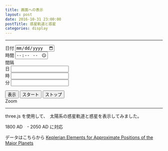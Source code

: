 ```yaml
---
title: 画面への表示
layout: post
date: 2016-10-31 23:00:00
postTitle: 惑星軌道と惑星
categories: display
---
```


-------

<div class="row">
<form class="form-inline">
  <div class="form-group col-xs-2">
    <label for="inputDate">日付</label>
    <input type="date" id="inputDate" class="form-control">
  </div>
  <div class="form-group col-xs-2">
    <label for="inputTime">時間</label>
    <input type="time" id="inputTime" class="form-control">
  </div>

  <div class="form-group col-xs-1">
    <label for="inputDays">間隔</label>
  </div>

  <div class="form-group col-xs-1">
    <label for="inputDays">日</label>
    <input type="number" id="inputDays" class="form-control">
  </div>
  <div class="form-group col-xs-1">
    <label for="inputHours">時</label>
    <input type="number" id="inputHours" class="form-control">
  </div>
  <div class="form-group col-xs-1">
    <label for="inputMinutes">分</label>
    <input type="number" id="inputMinutes" class="form-control">
  </div>
</form>
</div>
<div>
  <button id="run" class="btn btn-info">表示</button>
  <button id="start" class="btn btn-success">スタート</button>
  <button id="stop" class="btn btn-danger">ストップ</button>
</div>

<div id="JED"></div>
<div class="row">
  <div class="col-xs-3 col-ms-2">
    <div id="JST"></div>
  </div>
  <div class="col-xs-4 col-ms-4">
    <span>Zoom</span>
    <div id="slider-vert"></div>
  </div>
</div>

<div id="canvas01"></div>

-------

three.js を使用して、　太陽系の惑星軌道と惑星を表示してみました。

1800 AD　- 2050 AD に対応

データはこちらから [Keplerian Elements for Approximate Positions of the Major Planets](http://ssd.jpl.nasa.gov/?planet_pos)

<script src="//code.jquery.com/jquery-1.11.3.js"></script>
<script src="//code.jquery.com/ui/1.11.4/jquery-ui.js"></script>
<script src="{{site.url}}/js/three.js"></script>
<script src="{{site.url}}/js/celestial-calc.js"></script>
<script src="https://dl.dropboxusercontent.com/u/3587259/Code/Threejs/OrbitControls.js"></script>
<script src="https://cdn.rawgit.com/google/code-prettify/master/loader/run_prettify.js?skin=sons-of-obsidian"></script>
<script type="text/javascript">
var $window = $(window)
  // make code pretty
  $('pre').addClass('prettyprint');
  $('pre').css({"background":"#111",
                 "font-size":"1.05em",
                    "border":"0px"}
                );
  $('code').css({"font-size":"1.05em","color":"#f00"});
  $('canvas').css({"background":"#fff"});

var height = 500,
    width  = 500;
var pi2 = Math.PI * 2;
var pi = Math.PI;
var aDegree = Math.PI / 180;
var decStep = Math.PI / 18;

var movingFlg = false; //　公転フラグ
var camera_z =1200;　// カメラのz軸位置
var T;　// 経過時間

// 惑星要素
planetsElements = [
    {"name":"Mwecury",
      "a":0.38709927,
      "a_cy":0.00000037,
      "e":0.20563593,
      "e_cy":0.00001906,
      "I":7.00497902,
      "I_cy":-0.00594749,
      "L":252.25032350,
      "L_cy":149472.67411175,
      "omega":77.45779628,
      "omega_cy":0.16047689,
      "Omega":48.33076593,
      "Omega_cy":-0.12534081,
      "r":3},
    {"name":"Venus",
      "a":0.72333566,
      "a_cy":0.00000390,
      "e":0.00677672,
      "e_cy":-0.00004107,
      "I":3.39467605,
      "I_cy":-0.00078890,
      "L":181.97909950,
      "L_cy":58517.81538729,
      "omega":0.16047689,
      "omega_cy":0.00268329,
      "Omega":76.67984255,
      "Omega_cy":-0.27769418,
      "r":5},
    {"name":"Earth",
      "a":1.00000261,
      "a_cy":0.00000562,
      "e":0.01671123,
      "e_cy":-0.00004392,
      "I":-0.00078890,
      "I_cy":-0.00001531,
      "L":100.46457166,
      "L_cy":35999.37244981,
      "omega":102.93768193,
      "omega_cy":0.32327364,
      "Omega":0.0,
      "Omega_cy":0.0,
      "r":5.2},
    {"name":"Mars",
      "a":1.52371034,
      "a_cy":0.00001847,
      "e":0.09339410,
      "e_cy":0.00007882,
      "I":1.84969142,
      "I_cy":-0.00813131,
      "L":-4.55343205,
      "L_cy":19140.30268499,
      "omega":-23.947362959,
      "omega_cy":0.44441088,
      "Omega":49.55953891,
      "Omega_cy":-0.29257343,
      "r":3},
    {"name":"Jupiter",
      "a":5.20288700,
      "a_cy":-0.00011607,
      "e":0.04838624,
      "e_cy":-0.00013253,
      "I":1.30439695,
      "I_cy":-0.00183714,
      "L":34.39644051,
      "L_cy":3034.74612775,
      "omega":14.72847983,
      "omega_cy":0.21252668,
      "Omega":100.47390909,
      "Omega_cy":0.20469106,
      "r":30},
    {"name":"Saturn",
      "a":9.53667594,
      "a_cy":-0.00125060,
      "e":0.05386179,
      "e_cy":-0.00050991,
      "I":2.48599187,
      "I_cy":0.00193609,
      "L":49.95424423,
      "L_cy":1222.49362201,
      "omega":92.59887831,
      "omega_cy":-0.41897216,
      "Omega":113.66242448,
      "Omega_cy":-0.28867794,
      "r":25},
    {"name":"Uranus",
      "a":19.18916464,
      "a_cy":-0.00196176,
      "e":0.04725744,
      "e_cy":-0.00004397,
      "I":0.77263783,
      "I_cy":-0.00242939,
      "L":313.23810451,
      "L_cy":428.48202785,
      "omega":170.95427630,
      "omega_cy":0.40805281,
      "Omega":74.01692503,
      "Omega_cy":0.04240589,
      "r":20},
    {"name":"Neptune",
      "a":30.06992276,
      "a_cy":0.00026291,
      "e":0.00859048,
      "e_cy":0.00035372,
      "I":1.77004347,
      "I_cy":0.00035372,
      "L":-55.12002969,
      "L_cy":218.45945325,
      "omega":44.96476227,
      "omega_cy":-0.32241464,
      "Omega":131.78422574,
      "Omega_cy":-0.00508664,
      "r":20},
    {"name":"Pluto",
      "a":39.48211675,
      "a_cy":-0.00031596,
      "e":0.24882730,
      "e_cy":0.00005170,
      "I":17.14001206,
      "I_cy":0.00004818,
      "L":238.92903833,
      "L_cy":145.20780515,
      "omega":224.06891629,
      "omega_cy":-0.04062942,
      "Omega":110.30393684,
      "Omega_cy":-0.01183482,
      "r":20}
  ];

// formating Date yyyy-mm-dd
function formatDate(year,month,day){

  var yeat0 = year.toString();
  var month0 = month.toString();
  var day0 = day.toString(); 
  if (month0.length < 2){
     month0 = "0" + month0; 
  }
  if (day0.length < 2){
     day0 = "0" + day0; 
  }

  var formatDateString = 
        yeat0 + "-" + month0 + "-" + day0;

  return formatDateString;
}

// formating Time hh:mm 
function formatTime(hour,minute){

  var hour0 = hour.toString();
  var minute0 = minute.toString(); 
  if (hour0.length < 2){
     hour0 = "0" + hour0; 
  }
  if (minute0.length < 2){
     minute0 = "0" + minute0; 
  }

  var formatTimeString = 
        hour0 + ":" + minute0;

  return formatTimeString;
}

// 日付変数
var year_,month_,day_,hour_,minute_,date_;

//日時の取得
  date_ = new Date();
  year_ = date_.getFullYear();
  month_ = date_.getMonth()+1;
  day_ = date_.getDate();
  hour_ = date_.getHours();
  minute_ = date_.getMinutes();
  // 初期値設定
  var dateString = formatDate(year_, month_, day_);
  $("#inputDate").val(dateString);
  var timeString = formatTime(hour_, minute_);
  $("#inputTime").val(timeString);

// 日付表示用オプション
var options = {
    weekday: "long", year: "numeric", month: "2-digit",
    day: "2-digit", hour: "2-digit", minute: "2-digit"
};


/**
   惑星軌道と位置
          　　　　**/
var proc1 = function(){
  // シーン追加
  var scene = new THREE.Scene();
  
  // カメラを追加
  var camera = new THREE.PerspectiveCamera( 50, width / height, 0.1, 20000 );
  camera.position.z = camera_z;

  // ライト追加
  var ambLight = new THREE.AmbientLight(0xffff00, 1.0);
  scene.add(ambLight);

  // renderer 追加
  var renderer = new THREE.WebGLRenderer();
  renderer.setSize( width, height );

  document.getElementById("canvas01").appendChild( renderer.domElement );

  // control追加
  controls = new THREE.OrbitControls(camera, renderer.domElement);
  
  // グループ追加
  var group = new THREE.Group();
  var planetGroup = [];
  for (var i = 0; i < 9; i++) {
    var tempG = new THREE.Group();
    planetGroup[i] = tempG;
  };

  // 0 
  //  JED
  var datetime = new Date(year_, month_, day_, hour_,minute_, 0);
  var result = getJED(datetime, 9 );
  T = result.T;
  $("#JED").html("JED= " + result.JED + " T= " + T);
  datetime.setMonth (datetime.getMonth() - 1 );
  $("#JST").html( datetime.toLocaleDateString("ja-JP", options) );

  // 1 
  // 6要素の計算
  function PData(name, x, y, z, r){
    this.name = name;
    this.x = x;
    this.y = y;
    this.z = z;
    this.r = r;
  };

  var aRadian = 180 / pi;
  var para = 50;          

  var planetsData = [];
  var name = [];
  var a = [];
  var e = [];
  var I = [];
  var L = [];
  //var r = [];
  var omega = [];
  var Omega = [];
  var omega_p =[];
  var M = [];

  var pointMesh = [];
  var textMesh = [];

  function move(T){
    //console.log(T);
    group.remove(pointMesh);
    planetsData = [];
    for (var i = 0; i < planetsElements.length; i++) {
      name[i] = planetsElements[i].name;
      a[i] = planetsElements[i].a + planetsElements[i].a_cy * T;
      e[i] = planetsElements[i].e + planetsElements[i].e_cy * T;
      I[i] = planetsElements[i].I + planetsElements[i].I_cy * T;
      L[i] = planetsElements[i].L + planetsElements[i].L_cy * T;
      omega[i] = planetsElements[i].omega + planetsElements[i].omega_cy * T;
      Omega[i] = planetsElements[i].Omega + planetsElements[i].Omega_cy * T;
      var r  = planetsElements[i].r;
      /// degrees -> radians
      I[i] *= aDegree;
      L[i] *= aDegree;
      omega[i] *= aDegree;
      Omega[i] *= aDegree;

      // 2 
      // 近日点引数 ω　( the argument of perihelion) と　
      // 平均近点角 M (mean annomaly) 
      omega_p[i] = omega[i] - Omega[i];
      M[i] = L[i] - omega[i];
    
      // 3 
      // ケプラー方程式の解
      var E0 = M[i] + e[i] * Math.sin(M[i]);
      var E = getE(E0, M[i], e[i]);

      // 日心黄道座標
      var x1 = a[i] * ( Math.cos(E) - e[i] );
      var y1 = a[i] * Math.sqrt(1 - e[i]*e[i] )* Math.sin(E); 
      var z1 = 0;
      var x_ecl = ( Math.cos(omega_p[i])*Math.cos(Omega[i])
                  - Math.sin(omega_p[i])*Math.sin(Omega[i])*Math.cos(I[i])) * x1
                +
                  ( -Math.sin(omega_p[i])*Math.cos(Omega[i])
                  - Math.cos(omega_p[i])*Math.sin(Omega[i])*Math.cos(I[i])) * y1;
    
      var y_ecl = ( Math.cos(omega_p[i])*Math.sin(Omega[i])
                  + Math.sin(omega_p[i])*Math.cos(Omega[i])*Math.cos(I[i])) * x1
                +
                  ( -Math.sin(omega_p[i])*Math.sin(Omega[i])
                  + Math.cos(omega_p[i])*Math.cos(Omega[i])*Math.cos(I[i])) * y1;
    
      var z_ecl = Math.sin(omega_p[i])*Math.cos(I[i]) * x1
                + Math.cos(omega_p[i])*Math.sin(I[i]) * y1; 

      planetsData.push(new PData(name[i],para*x_ecl,para*y_ecl,z_ecl, r));

  };

 };
 
 move(T);

　//　惑星軌道の描画
 for (var i = 0; i < planetsElements.length; i++) {   
    var orbit = new THREE.Geometry();
 
    for (var j=0; j<=pi2; j+=aDegree){
      var x1 = a[i] * ( Math.cos(j) - e[i] );
      var y1 = a[i] * Math.sqrt(1 - e[i]*e[i] )* Math.sin(j); 
      var z1 = 0;
      var x_ecl = ( Math.cos(omega_p[i])*Math.cos(Omega[i])
                  - Math.sin(omega_p[i])*Math.sin(Omega[i])*Math.cos(I[i])) * x1
                +
                  ( -Math.sin(omega_p[i])*Math.cos(Omega[i])
                  - Math.cos(omega_p[i])*Math.sin(Omega[i])*Math.cos(I[i])) * y1;
    
      var y_ecl = ( Math.cos(omega_p[i])*Math.sin(Omega[i])
                  + Math.sin(omega_p[i])*Math.cos(Omega[i])*Math.cos(I[i])) * x1
                +
                  ( -Math.sin(omega_p[i])*Math.sin(Omega[i])
                  + Math.cos(omega_p[i])*Math.cos(Omega[i])*Math.cos(I[i])) * y1    ;
    
      var z_ecl = Math.sin(omega_p[i])*Math.cos(I[i]) * x1
                  + Math.cos(omega_p[i])*Math.sin(I[i]) * y1; 

      orbit.vertices.push(
        new THREE.Vector3( para*x_ecl, para*y_ecl, z_ecl )
      );
      var material = new THREE.MeshLambertMaterial( {
        color: 0xffffff
      } );
      var orbitLine = new THREE.Line( orbit, material );
      group.add( orbitLine );
    };

  };

  // **** 文字 *****　<<<　今回は未使用 >>>
  var loader = new THREE.FontLoader();
  var font;
  loader.load( '{{site.url}}/fonts/helvetiker_regular.typeface.json',   
    function ( response ) {
      font = response;
      
      // 点ラベル表示
      material = new THREE.MeshPhongMaterial( { color: 0x00ffff } );
      for (var i = 0; i < planetsData.length; i++) {
        if (planetsData[i].name!=null){

          var textGeo = new THREE.TextGeometry( planetsData[i].name, {
            font: font,
            size: 10,
            height: 5
          });    
          textMesh[i] = new THREE.Mesh( textGeo, material );

          textMesh[i].position.x = 1.05*planetsData[i].x; 
          textMesh[i].position.y = 1.05*planetsData[i].y;
          textMesh[i].position.z = 1.05*planetsData[i].z + planetsData[i].r;

//        textMesh[i].rotation.x = aDegree * 90 ;

//        var theta_ = Math.asin(planetsData[i].y/sphereRadius);

          //textMesh[i].rotation.y = theta_ + 3* aDegree * 30;
          var temp = textMesh[i];
          //group.add(temp);
        } 
        var textGeo = new THREE.TextGeometry( ".", {
            font: font,
            size: 10,
            height: 5
          });    
          textMesh[i] = new THREE.Mesh( textGeo, material );
          var temp = textMesh[i];
          //group.add(temp);
      };
       
  });
 /* 
      Points 
              */

  // add Sun's data
  planetsData.push(new PData("Sun", 0,0,0, 5))

  //  Draw points 

  // point material
  var color;
  var tempG = new THREE.Group();
 
  for (var i = 0; i < planetsData.length; i++) {
    
    if(i==9){color=0xff0000}
    else {color=0xffffff}  
    var pointMaterial = new THREE.MeshLambertMaterial( {
      color: color
    } );
    
    var r = (planetsData[i].r==undefined)?4:planetsData[i].r;
    var pointGeometry = new THREE.SphereGeometry( r, 32, 32 );


    if (r) {

      var x = planetsData[i].x;
      var y = planetsData[i].y;
      var z = planetsData[i].z;
 
      pointMesh[i] = new THREE.Mesh( pointGeometry, pointMaterial );
      pointMesh[i].position.set(x, y, z) ; 
      var temp = pointMesh[i];
      tempG = planetGroup[i];
      group.add(temp);
    }

  };

  scene.add( group );
  
  var frame = 0;

  function render() {
    requestAnimationFrame( render );

    renderer.render( scene, camera );

    camera.position.z =　camera_z;

    // 遅延処理
    frame++;
    if (frame % 10 != 0) {
      return; 
    } 
    
    // 惑星の位置計算
    move(T);
    // 惑星位置をセット
    for (var i = 0; i < planetsData.length; i++) {
      pointMesh[i].position.set(planetsData[i].x, planetsData[i].y, planetsData[i].z); 
    };

    // 公転フラグが true のとき日時を加算
    if (movingFlg) {

        var inputDays = Math.floor($("#inputDays").val());
        var inputHours = Math.floor($("#inputHours").val());
        var inputMinutes = Math.floor($("#inputMinutes").val());

        date_.setDate (date_.getDate() + inputDays);
        date_.setHours (date_.getHours() + inputHours);
        date_.setMinutes (date_.getMinutes() + inputMinutes);
 
        var result = getJED(date_, 9);
        T = result.T;
        $("#JED").html("JED= " + result.JED + " T= " + result.T);
        $("#JST").html( date_.toLocaleDateString("ja-JP", options) );
        
    }
    
    controls.update();
  }

  render();
}

 proc1();

$("#run").on("click", function(){
  //  JED
  var date_text = $("#inputDate").val().split('-');
  var time_text = $("#inputTime").val().split(':');
  var year = date_text[0];
  var month = date_text[1];
  var day = date_text[2];
  var hour = time_text[0];
  var minute = time_text[1];

  date_ = new Date(year,month,day,hour,minute,0);

  var result = getJED(date_, 9);
  T = result.T;
  $("#JED").html("JED= " + result.JED + " T= " + result.T);
  date_.setMonth (date_.getMonth() - 1 );
  $("#JST").html( date_.toLocaleDateString("ja-JP", options) );
  movingFlg = false;
})

$("#start").on("click", function(){
    movingFlg = true;
}) 

$("#stop").on("click", function(){
    movingFlg = false;
}) 

// スライダーの設定 
$( "#slider-vert" ).slider();
$( "#slider-vert" ).slider({min: 100, max: 5000, value:camera_z, step:100, animate: "fast"});

$( ".ui-slider-horizontal" ).css({"height":"20px",
                                "width":"200px",
                                "background":"darkgreen"});

$( ".ui-slider-handle" ).css({"height":"30px",
                             "width":"10px",
                             "background":"gold" });

$( "#slider-vert" ).on( "slidechange", function( event, ui ) {
    $("#slider-vert-value").html(ui.value);
    camera_z = ui.value;
  } );


</script>